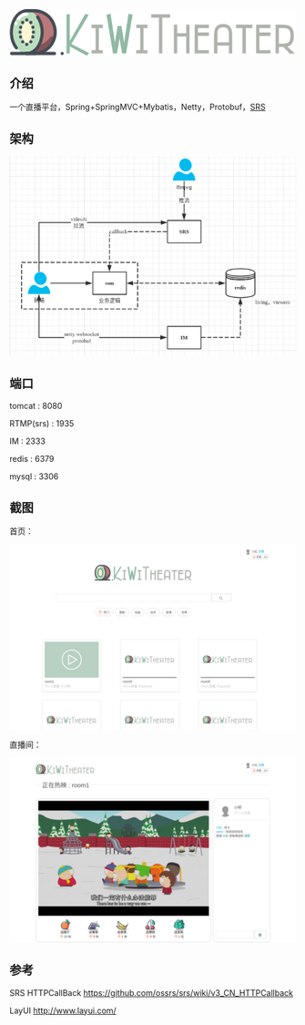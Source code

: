 
![logo](assets/logo.png)



## 介绍

一个直播平台，Spring+SpringMVC+Mybatis，Netty，Protobuf，[SRS](https://github.com/ossrs/srs)





## 架构

![1528423684326](assets/1528423684326.png)



## 端口

tomcat : 8080

RTMP(srs) : 1935

IM : 2333

redis : 6379

mysql : 3306

## 截图

首页：

![kiwi theater 首页](assets/kiwi%20theater%20%E9%A6%96%E9%A1%B5.png)

直播间：

![localhost 8080 play roomid 9](assets/localhost%208080%20play%20roomid%209.png)

## 参考

SRS HTTPCallBack https://github.com/ossrs/srs/wiki/v3_CN_HTTPCallback

LayUI http://www.layui.com/

